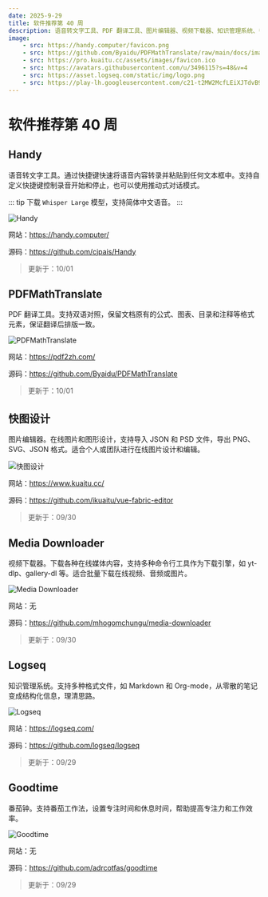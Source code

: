 ```yaml
---
date: 2025-9-29
title: 软件推荐第 40 周
description: 语音转文字工具、PDF 翻译工具、图片编辑器、视频下载器、知识管理系统、番茄钟。
image: 
    - src: https://handy.computer/favicon.png
    - src: https://github.com/Byaidu/PDFMathTranslate/raw/main/docs/images/banner.png
    - src: https://pro.kuaitu.cc/assets/images/favicon.ico
    - src: https://avatars.githubusercontent.com/u/3496115?s=48&v=4
    - src: https://asset.logseq.com/static/img/logo.png
    - src: https://play-lh.googleusercontent.com/c21-t2MW2McfLEiXJTdvB9ekZT4wkmWN9pnYIM12EFE1BfCg8qZXE5ESfHlMVMYnnA8=w240-h480-rw
---
```


# 软件推荐第 40 周

## Handy <Badge type="tip" text="桌面端" />

语音转文字工具。通过快捷键快速将语音内容转录并粘贴到任何文本框中。支持自定义快捷键控制录音开始和停止，也可以使用推动式对话模式。

::: tip
下载 `Whisper Large` 模型，支持简体中文语音。
:::

<ClientOnly><Img src="/images/software/2025/40/handy.webp" alt="Handy" /></ClientOnly>

网站：https://handy.computer/

源码：https://github.com/cjpais/Handy

> 更新于：10/01

## PDFMathTranslate <Badge type="warning" text="Web" /> <Badge type="tip" text="Windows" />

PDF 翻译工具。支持双语对照，保留文档原有的公式、图表、目录和注释等格式元素，保证翻译后排版一致。

<ClientOnly><Img src="/images/software/2025/40/pdf-math-translate.webp" alt="PDFMathTranslate" /></ClientOnly>

网站：https://pdf2zh.com/

源码：https://github.com/Byaidu/PDFMathTranslate

> 更新于：10/01

## 快图设计 <Badge type="warning" text="Web" />

图片编辑器。在线图片和图形设计，支持导入 JSON 和 PSD 文件，导出 PNG、SVG、JSON 格式。适合个人或团队进行在线图片设计和编辑。

<ClientOnly><Img src="/images/software/2025/40/kuaitu.webp" alt="快图设计" /></ClientOnly>

网站：https://www.kuaitu.cc/

源码：https://github.com/ikuaitu/vue-fabric-editor

> 更新于：09/30

## Media Downloader <Badge type="tip" text="桌面端" />

视频下载器。下载各种在线媒体内容，支持多种命令行工具作为下载引擎，如 yt-dlp、gallery-dl 等。适合批量下载在线视频、音频或图片。

<ClientOnly><Img src="/images/software/2025/40/media-downloader.webp" alt="Media Downloader" /></ClientOnly>

网站：无

源码：https://github.com/mhogomchungu/media-downloader

> 更新于：09/30

## Logseq <Badge type="info" text="移动端" /> <Badge type="tip" text="桌面端" />

知识管理系统。支持多种格式文件，如 Markdown 和 Org-mode，从零散的笔记变成结构化信息，理清思路。

<ClientOnly><Img src="/images/software/2025/40/logseq.webp" alt="Logseq" /></ClientOnly>

网站：https://logseq.com/

源码：https://github.com/logseq/logseq

> 更新于：09/29

## Goodtime <Badge type="info" text="Android" />

番茄钟。支持番茄工作法，设置专注时间和休息时间，帮助提高专注力和工作效率。

<ClientOnly><Img src="/images/software/2025/40/goodtime.webp" alt="Goodtime" /></ClientOnly>

网站：无

源码：https://github.com/adrcotfas/goodtime

> 更新于：09/29